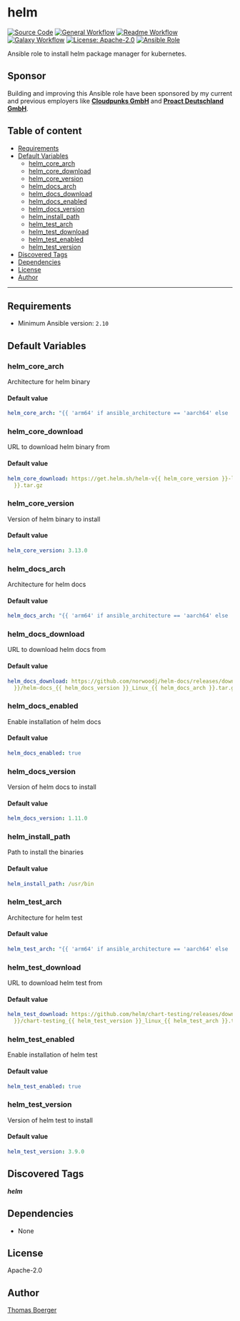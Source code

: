 # helm

[![Source Code](https://img.shields.io/badge/github-source%20code-blue?logo=github&logoColor=white)](https://github.com/rolehippie/helm)
[![General Workflow](https://github.com/rolehippie/helm/actions/workflows/general.yml/badge.svg)](https://github.com/rolehippie/helm/actions/workflows/general.yml)
[![Readme Workflow](https://github.com/rolehippie/helm/actions/workflows/docs.yml/badge.svg)](https://github.com/rolehippie/helm/actions/workflows/docs.yml)
[![Galaxy Workflow](https://github.com/rolehippie/helm/actions/workflows/galaxy.yml/badge.svg)](https://github.com/rolehippie/helm/actions/workflows/galaxy.yml)
[![License: Apache-2.0](https://img.shields.io/github/license/rolehippie/helm)](https://github.com/rolehippie/helm/blob/master/LICENSE)
[![Ansible Role](https://img.shields.io/badge/role-rolehippie.helm-blue)](https://galaxy.ansible.com/rolehippie/helm)

Ansible role to install helm package manager for kubernetes.

## Sponsor

Building and improving this Ansible role have been sponsored by my current and previous employers like **[Cloudpunks GmbH](https://cloudpunks.de)** and **[Proact Deutschland GmbH](https://www.proact.eu)**.

## Table of content

- [Requirements](#requirements)
- [Default Variables](#default-variables)
  - [helm_core_arch](#helm_core_arch)
  - [helm_core_download](#helm_core_download)
  - [helm_core_version](#helm_core_version)
  - [helm_docs_arch](#helm_docs_arch)
  - [helm_docs_download](#helm_docs_download)
  - [helm_docs_enabled](#helm_docs_enabled)
  - [helm_docs_version](#helm_docs_version)
  - [helm_install_path](#helm_install_path)
  - [helm_test_arch](#helm_test_arch)
  - [helm_test_download](#helm_test_download)
  - [helm_test_enabled](#helm_test_enabled)
  - [helm_test_version](#helm_test_version)
- [Discovered Tags](#discovered-tags)
- [Dependencies](#dependencies)
- [License](#license)
- [Author](#author)

---

## Requirements

- Minimum Ansible version: `2.10`

## Default Variables

### helm_core_arch

Architecture for helm binary

#### Default value

```YAML
helm_core_arch: "{{ 'arm64' if ansible_architecture == 'aarch64' else 'amd64' }}"
```

### helm_core_download

URL to download helm binary from

#### Default value

```YAML
helm_core_download: https://get.helm.sh/helm-v{{ helm_core_version }}-linux-{{ helm_core_arch
  }}.tar.gz
```

### helm_core_version

Version of helm binary to install

#### Default value

```YAML
helm_core_version: 3.13.0
```

### helm_docs_arch

Architecture for helm docs

#### Default value

```YAML
helm_docs_arch: "{{ 'arm64' if ansible_architecture == 'aarch64' else 'x86_64' }}"
```

### helm_docs_download

URL to download helm docs from

#### Default value

```YAML
helm_docs_download: https://github.com/norwoodj/helm-docs/releases/download/v{{ helm_docs_version
  }}/helm-docs_{{ helm_docs_version }}_Linux_{{ helm_docs_arch }}.tar.gz
```

### helm_docs_enabled

Enable installation of helm docs

#### Default value

```YAML
helm_docs_enabled: true
```

### helm_docs_version

Version of helm docs to install

#### Default value

```YAML
helm_docs_version: 1.11.0
```

### helm_install_path

Path to install the binaries

#### Default value

```YAML
helm_install_path: /usr/bin
```

### helm_test_arch

Architecture for helm test

#### Default value

```YAML
helm_test_arch: "{{ 'arm64' if ansible_architecture == 'aarch64' else 'amd64' }}"
```

### helm_test_download

URL to download helm test from

#### Default value

```YAML
helm_test_download: https://github.com/helm/chart-testing/releases/download/v{{ helm_test_version
  }}/chart-testing_{{ helm_test_version }}_linux_{{ helm_test_arch }}.tar.gz
```

### helm_test_enabled

Enable installation of helm test

#### Default value

```YAML
helm_test_enabled: true
```

### helm_test_version

Version of helm test to install

#### Default value

```YAML
helm_test_version: 3.9.0
```

## Discovered Tags

**_helm_**


## Dependencies

- None

## License

Apache-2.0

## Author

[Thomas Boerger](https://github.com/tboerger)
